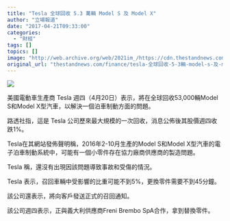 ```yaml
---
title: "Tesla 全球回收 5.3 萬輛 Model S 及 Model X"
author: "立場報道"
date: "2017-04-21T09:33:00"
categories:
  - "財經"
tags: []
topics: []
image: "http://web.archive.org/web/2021im_/https://cdn.thestandnews.com/media/photos/cache/tesla-01_0b1QA_1200x0.png"
original_url: "thestandnews.com/finance/tesla-全球回收-5-3輛-model-s-及-model-x"
---
```

![](http://web.archive.org/web/2021im_/https://cdn.thestandnews.com/media/photos/cache/tesla-01_0b1QA_1200x0.png)

美國電動車生產商 Tesla 週四（4月20日）表示，將在全球回收53,000輛Model S和Model X型汽車，以解決一個泊車制動方面的問題。

路透社指，這是 Tesla 公司歷來最大規模的一次回收，消息公佈後其股價週四收跌1%。

Tesla在其網站發佈聲明稱，2016年2-10月生產的Model S和Model X型汽車的電子泊車制動系統中，可能有一個小零件存在協力廠商供應商的製造問題。

Tesla 稱，還沒有出現因該問題導致事故和受傷的情況。

Tesla 表示，召回車輛中受影響的比重可能不到5%，更換零件需要不到45分鐘。

該公司還表示，將向客戶發送正式的召回通知。

該公司週四表示，正與義大利供應商Freni Brembo SpA合作，拿到替換零件。